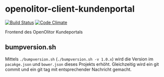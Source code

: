 # openolitor-client-kundenportal
[![Build Status](https://travis-ci.org/OpenOlitor/openolitor-client.svg?branch=master)](https://travis-ci.org/OpenOlitor/openolitor-client-kundenportal)
[![Code Climate](https://codeclimate.com/github/OpenOlitor/openolitor-client/badges/gpa.svg)](https://codeclimate.com/github/OpenOlitor/openolitor-client-kundeportal)

Frontend des OpenOlitor Kundeportals

## bumpversion.sh
Mittels `./bumpversion.sh` (`./bumpversion.sh -v 1.0.x`) wird die Version im `pacakge.json` und `bower.json` dieses Projekts erhöht.
Gleichzeitig wird ein git commit und ein git tag mit entsprechender Nachricht gemacht.

